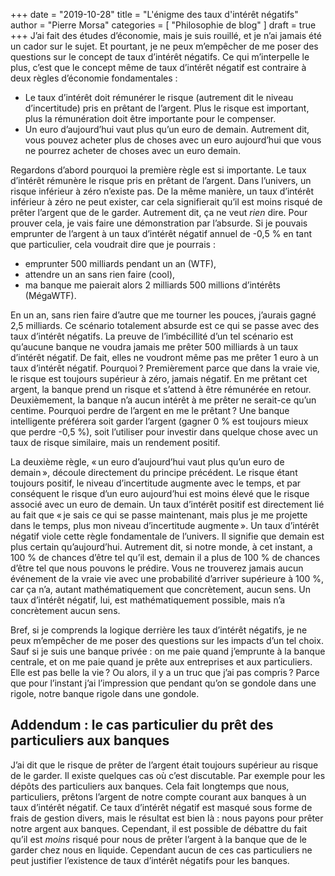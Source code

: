 +++
date        = "2019-10-28"
title       = "L'énigme des taux d'intérêt négatifs"
author      = "Pierre Morsa"
categories  = [ "Philosophie de blog" ]
draft       = true
+++
J’ai fait des études d’économie, mais je suis rouillé, et je n’ai jamais été un cador sur le sujet. Et pourtant, je ne peux m’empêcher de me poser des questions sur le concept de taux d’intérêt négatifs. Ce qui m’interpelle le plus, c’est que le concept même de taux d’intérêt négatif est contraire à deux règles d’économie fondamentales :

* Le taux d’intérêt doit rémunérer le risque (autrement dit le niveau d’incertitude) pris en prêtant de l’argent. Plus le risque est important, plus la rémunération doit être importante pour le compenser.
* Un euro d’aujourd’hui vaut plus qu’un euro de demain. Autrement dit, vous pouvez acheter plus de choses avec un euro aujourd’hui que vous ne pourrez acheter de choses avec un euro demain.

Regardons d’abord pourquoi la première règle est si importante. Le taux d’intérêt rémunère le risque pris en prêtant de l’argent. Dans l’univers, un risque inférieur à zéro n’existe pas. De la même manière, un taux d’intérêt inférieur à zéro ne peut exister, car cela signifierait qu’il est moins risqué de prêter l’argent que de le garder. Autrement dit, ça ne veut *rien* dire. Pour prouver cela, je vais faire une démonstration par l’absurde. Si je pouvais emprunter de l’argent à un taux d’intérêt négatif annuel de -0,5 % en tant que particulier, cela voudrait dire que je pourrais :

* emprunter 500 milliards pendant un an (WTF),
* attendre un an sans rien faire (cool),
* ma banque me paierait alors 2 milliards 500 millions d’intérêts (MégaWTF). 

En un an, sans rien faire d’autre que me tourner les pouces, j’aurais gagné 2,5 milliards. Ce scénario totalement absurde est ce qui se passe avec des taux d’intérêt négatifs. La preuve de l’imbécillité d’un tel scénario est qu’aucune banque ne voudra jamais me prêter 500 milliards à un taux d’intérêt négatif. De fait, elles ne voudront même pas me prêter 1 euro à un taux d’intérêt négatif. Pourquoi ? Premièrement parce que dans la vraie vie, le risque est toujours supérieur à zéro, jamais négatif. En me prêtant cet argent, la banque prend un risque et s’attend à être rémunérée en retour. Deuxièmement, la banque n’a aucun intérêt à me prêter ne serait-ce qu’un centime. Pourquoi perdre de l’argent en me le prêtant ? Une banque intelligente préférera soit garder l’argent (gagner 0 % est toujours mieux que perdre -0,5 %), soit l’utiliser pour investir dans quelque chose avec un taux de risque similaire, mais un rendement positif.

La deuxième règle, « un euro d’aujourd’hui vaut plus qu’un euro de demain », découle directement du principe précédent. Le risque étant toujours positif, le niveau d’incertitude augmente avec le temps, et par conséquent le risque d’un euro aujourd’hui est moins élevé que le risque associé avec un euro de demain. Un taux d’intérêt positif est directement lié au fait que « je sais ce qui se passe maintenant, mais plus je me projette dans le temps, plus mon niveau d’incertitude augmente ». Un taux d’intérêt négatif viole cette règle fondamentale de l’univers. Il signifie que demain est plus certain qu’aujourd’hui. Autrement dit, si notre monde, à cet instant, a 100 % de chances d’être tel qu’il est, demain il a plus de 100 % de chances d’être tel que nous pouvons le prédire. Vous ne trouverez jamais aucun événement de la vraie vie avec une probabilité d’arriver supérieure à 100 %, car ça n’a, autant mathématiquement que concrètement, aucun sens. Un taux d’intérêt négatif, lui, est mathématiquement possible, mais n’a concrètement aucun sens. 

Bref, si je comprends la logique derrière les taux d’intérêt négatifs, je ne peux m’empêcher de me poser des questions sur les impacts d’un tel choix. Sauf si je suis une banque privée : on me paie quand j’emprunte à la banque centrale, et on me paie quand je prête aux entreprises et aux particuliers. Elle est pas belle la vie ? Ou alors, il y a un truc que j’ai pas compris ? Parce que pour l’instant j’ai l’impression que pendant qu’on se gondole dans une rigole, notre banque rigole dans une gondole.

## Addendum : le cas particulier du prêt des particuliers aux banques
J’ai dit que le risque de prêter de l’argent était toujours supérieur au risque de le garder. Il existe quelques cas où c’est discutable. Par exemple pour les dépôts des particuliers aux banques. Cela fait longtemps que nous, particuliers, prêtons l’argent de notre compte courant aux banques à un taux d’intérêt négatif. Ce taux d’intérêt négatif est masqué sous forme de frais de gestion divers, mais le résultat est bien là : nous payons pour prêter notre argent aux banques. Cependant, il est possible de débattre du fait qu’il est *moins* risqué pour nous de prêter l’argent à la banque que de le garder chez nous en liquide. Cependant aucun de ces cas particuliers ne peut justifier l’existence de taux d’intérêt négatifs pour les banques.
